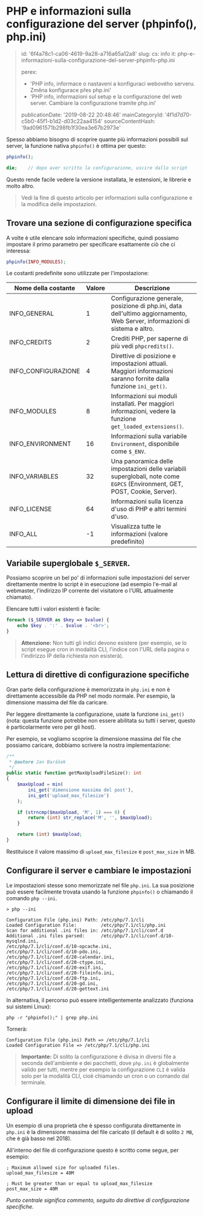 PHP e informazioni sulla configurazione del server (phpinfo(), php.ini)
=======================================================================

> id: '6f4a78c1-ca06-4619-9a28-a716a65a12a8'
> slug:
> 	cs: info
> 	it: php-e-informazioni-sulla-configurazione-del-server-phpinfo-php.ini
> 
> perex:
> 	- 'PHP info, informace o nastavení a konfiguraci webového serveru. Změna konfigurace přes php.ini'
> 	- 'PHP info, informazioni sul setup e la configurazione del web server. Cambiare la configurazione tramite php.ini'
> 
> publicationDate: '2019-08-22 20:48:46'
> mainCategoryId: '4f1d7d70-c5b0-45f1-b1d2-d03c22aa4154'
> sourceContentHash: '9ad0961571b298fb1f30ea3e67b2973e'

Spesso abbiamo bisogno di scoprire quante più informazioni possibili sul server, la funzione nativa `phpinfo()` è ottima per questo:

```php
phpinfo();

die;	// dopo aver scritto la configurazione, uscire dallo script
```

Questo rende facile vedere la versione installata, le estensioni, le librerie e molto altro.

> Vedi la fine di questo articolo per informazioni sulla configurazione e la modifica delle impostazioni.

Trovare una sezione di configurazione specifica
-------------------------------------

A volte è utile elencare solo informazioni specifiche, quindi possiamo impostare il primo parametro per specificare esattamente ciò che ci interessa:

```php
phpinfo(INFO_MODULES);
```

Le costanti predefinite sono utilizzate per l'impostazione:

| Nome della costante | Valore | Descrizione
|-------------------|-----------|------
| INFO_GENERAL | 1 | Configurazione generale, posizione di php.ini, data dell'ultimo aggiornamento, Web Server, informazioni di sistema e altro.
| INFO_CREDITS | 2 | Crediti PHP, per saperne di più vedi `phpcredits()`.
| INFO_CONFIGURAZIONE| 4 | Direttive di posizione e impostazioni attuali. Maggiori informazioni saranno fornite dalla funzione `ini_get()`.
| INFO_MODULES | 8 | Informazioni sui moduli installati. Per maggiori informazioni, vedere la funzione `get_loaded_extensions()`.
| INFO_ENVIRONMENT | 16 | Informazioni sulla variabile `Environment`, disponibile come `$_ENV`.
| INFO_VARIABLES | 32 | Una panoramica delle impostazioni delle variabili superglobali, note come `EGPCS` (Environment, GET, POST, Cookie, Server).
| INFO_LICENSE | 64 | Informazioni sulla licenza d'uso di PHP e altri termini d'uso.
| INFO_ALL | -1 | Visualizza tutte le informazioni (valore predefinito)

Variabile superglobale `$_SERVER`.
---------------------------------

Possiamo scoprire un bel po' di informazioni sulle impostazioni del server direttamente mentre lo script è in esecuzione (ad esempio l'e-mail al webmaster, l'indirizzo IP corrente del visitatore o l'URL attualmente chiamato).

Elencare tutti i valori esistenti è facile:

```php
foreach ($_SERVER as $key => $value) {
    echo $key . ':' . $value . '<br>';
}
```

> **Attenzione:** Non tutti gli indici devono esistere (per esempio, se lo script esegue cron in modalità CLI, l'indice con l'URL della pagina o l'indirizzo IP della richiesta non esisterà).

Lettura di direttive di configurazione specifiche
-----------------------------------------

Gran parte della configurazione è memorizzata in `php.ini` e non è direttamente accessibile da PHP nel modo normale. Per esempio, la dimensione massima del file da caricare.

Per leggere direttamente la configurazione, usate la funzione `ini_get()` (nota: questa funzione potrebbe non essere abilitata su tutti i server, questo è particolarmente vero per gli host).

Per esempio, se vogliamo scoprire la dimensione massima del file che possiamo caricare, dobbiamo scrivere la nostra implementazione:

```php
/**
 * @autore Jan Barášek
 */
public static function getMaxUploadFileSize(): int
{
    $maxUpload = min(
        ini_get('dimensione massima del post'),
        ini_get('upload_max_filesize')
    );

    if (strncmp($maxUpload, 'M', 1) === 0) {
        return (int) str_replace('M', '', $maxUpload);
    }

    return (int) $maxUpload;
}
```

Restituisce il valore massimo di `upload_max_filesize` e `post_max_size` in MB.

Configurare il server e cambiare le impostazioni
-------------------------------------

Le impostazioni stesse sono memorizzate nel file `php.ini`. La sua posizione può essere facilmente trovata usando la funzione `phpinfo()` o chiamando il comando `php --ini`.

```shell
> php --ini

Configuration File (php.ini) Path: /etc/php/7.1/cli
Loaded Configuration File:         /etc/php/7.1/cli/php.ini
Scan for additional .ini files in: /etc/php/7.1/cli/conf.d
Additional .ini files parsed:      /etc/php/7.1/cli/conf.d/10-mysqlnd.ini,
/etc/php/7.1/cli/conf.d/10-opcache.ini,
/etc/php/7.1/cli/conf.d/10-pdo.ini,
/etc/php/7.1/cli/conf.d/20-calendar.ini,
/etc/php/7.1/cli/conf.d/20-ctype.ini,
/etc/php/7.1/cli/conf.d/20-exif.ini,
/etc/php/7.1/cli/conf.d/20-fileinfo.ini,
/etc/php/7.1/cli/conf.d/20-ftp.ini,
/etc/php/7.1/cli/conf.d/20-gd.ini,
/etc/php/7.1/cli/conf.d/20-gettext.ini
```

In alternativa, il percorso può essere intelligentemente analizzato (funziona sui sistemi Linux):

```shell
php -r "phpinfo();" | grep php.ini
```

Tornerà:

```shell
Configuration File (php.ini) Path => /etc/php/7.1/cli
Loaded Configuration File => /etc/php/7.1/cli/php.ini
```

> **Importante:** Di solito la configurazione è divisa in diversi file a seconda dell'ambiente e dei pacchetti, dove `php.ini` è globalmente valido per tutti, mentre per esempio la configurazione `CLI` è valida solo per la modalità CLI, cioè chiamando un cron o un comando dal terminale.

Configurare il limite di dimensione dei file in upload
----------------------------------------------

Un esempio di una proprietà che è spesso configurata direttamente in `php.ini` è la dimensione massima del file caricato (il default è di solito `2 MB`, che è già basso nel 2018).

All'interno del file di configurazione questo è scritto come segue, per esempio:

```shell
; Maximum allowed size for uploaded files.
upload_max_filesize = 40M

; Must be greater than or equal to upload_max_filesize
post_max_size = 40M
```

*Punto centrale significa commento, seguito da direttive di configurazione specifiche.*
